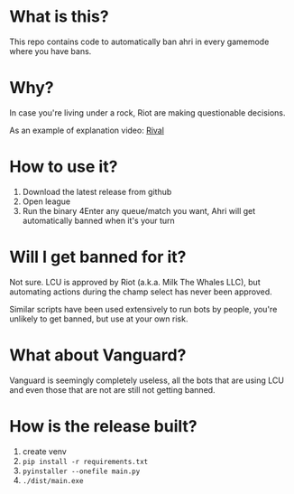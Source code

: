 # What is this?

This repo contains code to automatically ban ahri in every gamemode where you have bans.

# Why?

In case you're living under a rock, Riot are making questionable decisions.

As an example of explanation video: [Rival](https://youtu.be/EDkw-Qq8-ks?si=UiGBXGrPCE4wPng6)

# How to use it?

1. Download the latest release from github 
2. Open league
3. Run the binary
4Enter any queue/match you want, Ahri will get automatically banned when it's your turn

# Will I get banned for it?

Not sure. LCU is approved by Riot (a.k.a. Milk The Whales LLC), but automating actions during the champ select has never been approved.

Similar scripts have been used extensively to run bots by people, you're unlikely to get banned, but use at your own risk.

# What about Vanguard?

Vanguard is seemingly completely useless, all the bots that are using LCU and even those that are not are still not getting banned.

# How is the release built?

1. create venv
2. `pip install -r requirements.txt`
3. `pyinstaller --onefile main.py`
4. `./dist/main.exe`